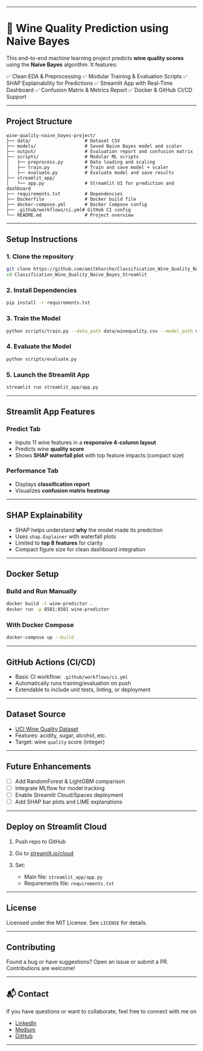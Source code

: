 
---

# 🍷 Wine Quality Prediction using Naive Bayes

This end-to-end machine learning project predicts **wine quality scores** using the **Naive Bayes** algorithm. It features:

✅ Clean EDA & Preprocessing
✅ Modular Training & Evaluation Scripts
✅ SHAP Explainability for Predictions
✅ Streamlit App with Real-Time Dashboard
✅ Confusion Matrix & Metrics Report
✅ Docker & GitHub CI/CD Support

---

## Project Structure

```
wine-quality-naive_bayes-project/
├── data/                    # Dataset CSV
├── models/                  # Saved Naive Bayes model and scaler
├── output/                  # Evaluation report and confusion matrix
├── scripts/                 # Modular ML scripts
│   ├── preprocess.py        # Data loading and scaling
│   ├── train.py             # Train and save model + scaler
│   ├── evaluate.py          # Evaluate model and save results
├── streamlit_app/
│   └── app.py               # Streamlit UI for prediction and dashboard
├── requirements.txt         # Dependencies
├── Dockerfile               # Docker build file
├── docker-compose.yml       # Docker Compose config
├── .github/workflows/ci.yml# GitHub CI config
└── README.md                # Project overview
```

---

## Setup Instructions

### 1. Clone the repository
   ```bash
   git clone https://github.com/amitkharche/Classification_Wine_Quality_Naive_Bayes_Streamlit.git
   cd Classification_Wine_Quality_Naive_Bayes_Streamlit

   ```

### 2. Install Dependencies

```bash
pip install -r requirements.txt
```

### 3. Train the Model

```bash
python scripts/train.py --data_path data/winequality.csv --model_path models/nb_model.pkl
```

### 4. Evaluate the Model

```bash
python scripts/evaluate.py
```

### 5. Launch the Streamlit App

```bash
streamlit run streamlit_app/app.py
```

---

## Streamlit App Features

### Predict Tab

* Inputs 11 wine features in a **responsive 4-column layout**
* Predicts wine **quality score**
* Shows **SHAP waterfall plot** with top feature impacts (compact size)

### Performance Tab

* Displays **classification report**
* Visualizes **confusion matrix heatmap**

---

## SHAP Explainability

* SHAP helps understand **why** the model made its prediction
* Uses `shap.Explainer` with waterfall plots
* Limited to **top 8 features** for clarity
* Compact figure size for clean dashboard integration

---

## Docker Setup

### Build and Run Manually

```bash
docker build -t wine-predictor .
docker run -p 8501:8501 wine-predictor
```

### With Docker Compose

```bash
docker-compose up --build
```

---

## GitHub Actions (CI/CD)

* Basic CI workflow: `.github/workflows/ci.yml`
* Automatically runs training/evaluation on push
* Extendable to include unit tests, linting, or deployment

---

## Dataset Source

* [UCI Wine Quality Dataset](https://archive.ics.uci.edu/ml/datasets/Wine+Quality)
* Features: acidity, sugar, alcohol, etc.
* Target: wine `quality` score (integer)

---

## Future Enhancements

* [ ] Add RandomForest & LightGBM comparison
* [ ] Integrate MLflow for model tracking
* [ ] Enable Streamlit Cloud/Spaces deployment
* [ ] Add SHAP bar plots and LIME explanations

---

## Deploy on Streamlit Cloud

1. Push repo to GitHub
2. Go to [streamlit.io/cloud](https://streamlit.io/cloud)
3. Set:

   * Main file: `streamlit_app/app.py`
   * Requirements file: `requirements.txt`

---

## License

Licensed under the MIT License. See `LICENSE` for details.

---

## Contributing

Found a bug or have suggestions?
Open an issue or submit a PR. Contributions are welcome!

---

## 📬 Contact

If you have questions or want to collaborate, feel free to connect with me on
- [LinkedIn](https://www.linkedin.com/in/amit-kharche)  
- [Medium](https://medium.com/@amitkharche14)  
- [GitHub](https://github.com/amitkharche)

---